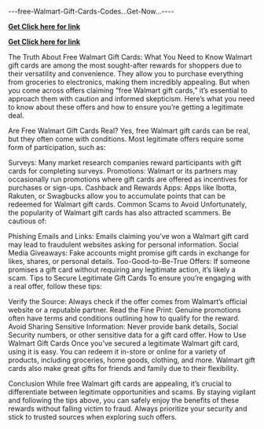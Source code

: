  ---free-Walmart-Gift-Cards-Codes...Get-Now...----

**[Get Click here for link]((https://ccgeneratorr.com/wallllxxxxx/))**


**[Get Click here for link]((https://ccgeneratorr.com/wallllxxxxx/))**


 The Truth About Free Walmart Gift Cards: What You Need to Know
Walmart gift cards are among the most sought-after rewards for shoppers due to their versatility and convenience. They allow you to purchase everything from groceries to electronics, making them incredibly appealing. But when you come across offers claiming “free Walmart gift cards,” it’s essential to approach them with caution and informed skepticism. Here’s what you need to know about these offers and how to ensure you’re getting a legitimate deal.

Are Free Walmart Gift Cards Real?
Yes, free Walmart gift cards can be real, but they often come with conditions. Most legitimate offers require some form of participation, such as:

Surveys: Many market research companies reward participants with gift cards for completing surveys.
Promotions: Walmart or its partners may occasionally run promotions where gift cards are offered as incentives for purchases or sign-ups.
Cashback and Rewards Apps: Apps like Ibotta, Rakuten, or Swagbucks allow you to accumulate points that can be redeemed for Walmart gift cards.
Common Scams to Avoid
Unfortunately, the popularity of Walmart gift cards has also attracted scammers. Be cautious of:

Phishing Emails and Links: Emails claiming you’ve won a Walmart gift card may lead to fraudulent websites asking for personal information.
Social Media Giveaways: Fake accounts might promise gift cards in exchange for likes, shares, or personal details.
Too-Good-to-Be-True Offers: If someone promises a gift card without requiring any legitimate action, it’s likely a scam.
Tips to Secure Legitimate Gift Cards
To ensure you’re engaging with a real offer, follow these tips:

Verify the Source: Always check if the offer comes from Walmart’s official website or a reputable partner.
Read the Fine Print: Genuine promotions often have terms and conditions outlining how to qualify for the reward.
Avoid Sharing Sensitive Information: Never provide bank details, Social Security numbers, or other sensitive data for a gift card offer.
How to Use Walmart Gift Cards
Once you’ve secured a legitimate Walmart gift card, using it is easy. You can redeem it in-store or online for a variety of products, including groceries, home goods, clothing, and more. Walmart gift cards also make great gifts for friends and family due to their flexibility.

Conclusion
While free Walmart gift cards are appealing, it’s crucial to differentiate between legitimate opportunities and scams. By staying vigilant and following the tips above, you can safely enjoy the benefits of these rewards without falling victim to fraud. Always prioritize your security and stick to trusted sources when exploring such offers.

